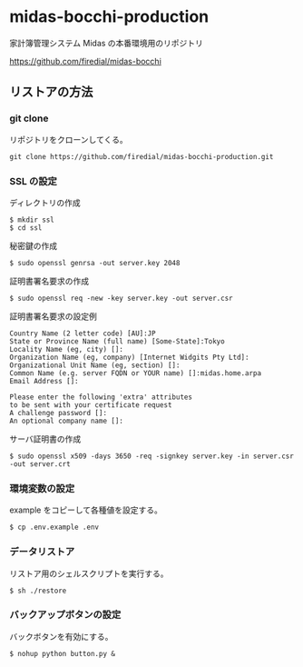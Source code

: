 # midas-bocchi-production

家計簿管理システム Midas の本番環境用のリポジトリ

https://github.com/firedial/midas-bocchi

## リストアの方法

### git clone

リポジトリをクローンしてくる。

```
git clone https://github.com/firedial/midas-bocchi-production.git
```

### SSL の設定

ディレクトリの作成

```
$ mkdir ssl
$ cd ssl
```

秘密鍵の作成

```
$ sudo openssl genrsa -out server.key 2048
```

証明書署名要求の作成

```
$ sudo openssl req -new -key server.key -out server.csr
```

証明書署名要求の設定例

```
Country Name (2 letter code) [AU]:JP
State or Province Name (full name) [Some-State]:Tokyo
Locality Name (eg, city) []:
Organization Name (eg, company) [Internet Widgits Pty Ltd]:
Organizational Unit Name (eg, section) []:
Common Name (e.g. server FQDN or YOUR name) []:midas.home.arpa
Email Address []:

Please enter the following 'extra' attributes
to be sent with your certificate request
A challenge password []:
An optional company name []:
```

サーバ証明書の作成
```
$ sudo openssl x509 -days 3650 -req -signkey server.key -in server.csr -out server.crt
```

### 環境変数の設定

example をコピーして各種値を設定する。

```
$ cp .env.example .env
```

### データリストア

リストア用のシェルスクリプトを実行する。

```
$ sh ./restore
```

### バックアップボタンの設定

バックボタンを有効にする。

```
$ nohup python button.py &
```

